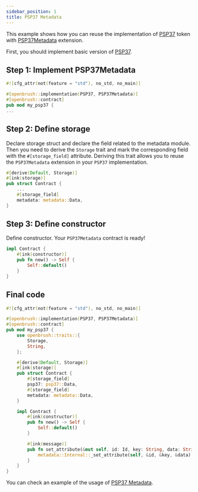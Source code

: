 ```yaml
---
sidebar_position: 1
title: PSP37 Metadata
---
```


This example shows how you can reuse the implementation of [PSP37](https://github.com/Brushfam/openbrush-contracts/tree/main/contracts/token/psp37) token with [PSP37Metadata](https://github.com/Brushfam/openbrush-contracts/tree/main/contracts/token/psp37/extensions/metadata.rs) extension.

First, you should implement basic version of [PSP37](../psp37.md).

## Step 1: Implement PSP37Metadata

```rust
#![cfg_attr(not(feature = "std"), no_std, no_main)]

#[openbrush::implementation(PSP37, PSP37Metadata)]
#[openbrush::contract]
pub mod my_psp37 {
...
```

## Step 2: Define storage

Declare storage struct and declare the field related to the metadata module. 
Then you need to derive the `Storage` trait and mark the corresponding field with 
the `#[storage_field]` attribute. 
Deriving this trait allows you to reuse the `PSP37Metadata` extension in your 
`PSP37` implementation.

```rust
#[derive(Default, Storage)]
#[ink(storage)]
pub struct Contract {
    ...
    #[storage_field]
    metadata: metadata::Data,
}
```

## Step 3: Define constructor

Define constructor. Your `PSP37Metadata` contract is ready!

```rust
impl Contract {
    #[ink(constructor)]
    pub fn new() -> Self {
        Self::default()
    }
}
```

## Final code

```rust
#![cfg_attr(not(feature = "std"), no_std, no_main)]

#[openbrush::implementation(PSP37, PSP37Metadata)]
#[openbrush::contract]
pub mod my_psp37 {
    use openbrush::traits::{
        Storage,
        String,
    };

    #[derive(Default, Storage)]
    #[ink(storage)]
    pub struct Contract {
        #[storage_field]
        psp37: psp37::Data,
        #[storage_field]
        metadata: metadata::Data,
    }

    impl Contract {
        #[ink(constructor)]
        pub fn new() -> Self {
            Self::default()
        }

        #[ink(message)]
        pub fn set_attribute(&mut self, id: Id, key: String, data: String) -> Result<(), PSP37Error> {
            metadata::Internal::_set_attribute(self, &id, &key, &data)
        }
    }
}

```

You can check an example of the usage of [PSP37 Metadata](https://github.com/Brushfam/openbrush-contracts/tree/main/examples/psp37_extensions/metadata).
